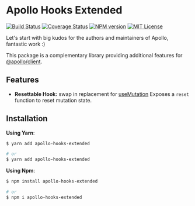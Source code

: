 # Apollo Hooks Extended

[![Build Status](https://travis-ci.org/marc-ed-raffalli/apollo-hooks-extended.svg?branch=master)](https://travis-ci.org/marc-ed-raffalli/apollo-hooks-extended)
[![Coverage Status](https://coveralls.io/repos/github/marc-ed-raffalli/apollo-hooks-extended/badge.svg?branch=master)](https://coveralls.io/github/marc-ed-raffalli/apollo-hooks-extended?branch=master)
[![NPM version](https://img.shields.io/npm/v/apollo-hooks-extended.svg)](https://www.npmjs.com/package/apollo-hooks-extended)
[![MIT License](https://img.shields.io/badge/License-MIT-green.svg)](https://github.com/marc-ed-raffalli/apollo-hooks-extended/blob/master/LICENSE)

Let's start with big kudos for the authors and maintainers of Apollo, fantastic work :)

This package is a complementary library providing additional features for
[@apollo/client](https://www.apollographql.com/docs/react/).

## Features

- **Resettable Hook:** swap in replacement for
  [useMutation](https://www.apollographql.com/docs/react/data/mutations/#usemutation-api)
  Exposes a `reset` function to reset mutation state.

## Installation

**Using Yarn**:

```bash
$ yarn add apollo-hooks-extended

# or
$ yarn add apollo-hooks-extended
```

**Using Npm**:

```bash
$ npm install apollo-hooks-extended

# or
$ npm i apollo-hooks-extended
```
